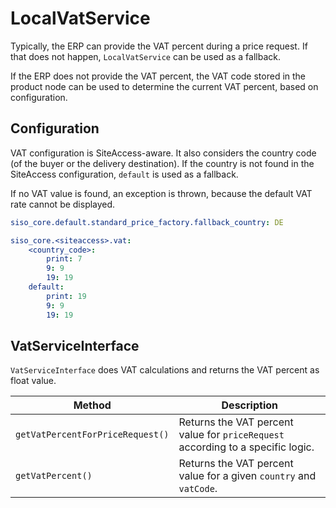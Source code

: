 # LocalVatService

Typically, the ERP can provide the VAT percent during a price request.
If that does not happen, `LocalVatService` can be used as a fallback.

If the ERP does not provide the VAT percent, the VAT code stored in the product node can be used to determine the current VAT percent, based on configuration.

## Configuration

VAT configuration is SiteAccess-aware. It also considers the country code (of the buyer or the delivery destination).
If the country is not found in the SiteAccess configuration, `default` is used as a fallback.

If no VAT value is found, an exception is thrown, because the default VAT rate cannot be displayed.

``` yaml
siso_core.default.standard_price_factory.fallback_country: DE

siso_core.<siteaccess>.vat:
    <country_code>:
        print: 7
        9: 9
        19: 19
    default:
        print: 19
        9: 9
        19: 19
```

## VatServiceInterface

`VatServiceInterface` does VAT calculations and returns the VAT percent as float value.

|Method|Description|
|--- |--- |
|`getVatPercentForPriceRequest()`|Returns the VAT percent value for `priceRequest` according to a specific logic.|
|`getVatPercent()`|Returns the VAT percent value for a given `country` and `vatCode`.|
